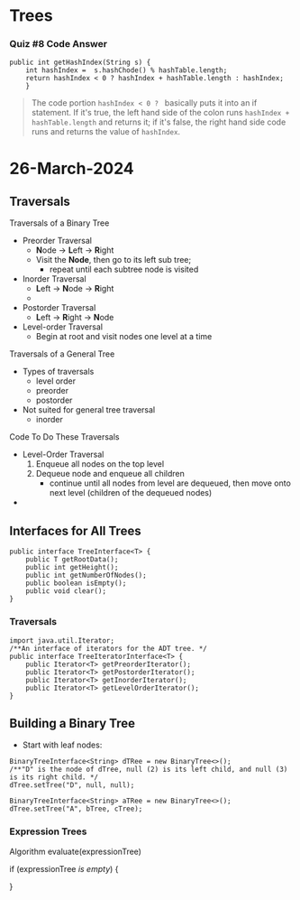 # Trees

### Quiz #8 Code Answer

	public int getHashIndex(String s) {
		int hashIndex =  s.hashChode() % hashTable.length;
		return hashIndex < 0 ? hashIndex + hashTable.length : hashIndex; 
		}
> The code portion 
>`hashIndex < 0 ? ` basically puts it into an if statement. If it's true, the left hand side of the colon runs `hashIndex + hashTable.length` and returns it; if it's false, the right hand side code runs and returns the value of `hashIndex`.

# 26-March-2024
## Traversals

Traversals of a Binary Tree
- Preorder Traversal
	- **N**ode -> **L**eft -> **R**ight
	- Visit the **Node**, then go to its left sub tree;
		- repeat until each subtree node is visited
- Inorder Traversal
	- **L**eft -> **N**ode -> **R**ight
	- 
- Postorder Traversal
	- **L**eft -> **R**ight -> **N**ode
- Level-order Traversal
	- Begin at root and visit nodes one level at a time

Traversals of a General Tree
- Types of traversals
	- level order
	- preorder
	- postorder
- Not suited for general tree traversal
	- inorder

Code To Do These Traversals
- Level-Order Traversal
	1. Enqueue all nodes on the top level
	2. Dequeue node and enqueue all children
		- continue until all nodes from level are dequeued, then move onto next level (children of the dequeued nodes)
- 

## Interfaces for All Trees

	public interface TreeInterface<T> {
		public T getRootData();
		public int getHeight();
		public int getNumberOfNodes();
		public boolean isEmpty();
		public void clear();
	}

### Traversals
	import java.util.Iterator;
	/**An interface of iterators for the ADT tree. */
	public interface TreeIteratorInterface<T> {
		public Iterator<T> getPreorderIterator();
		public Iterator<T> getPostorderIterator();
		public Iterator<T> getInorderIterator();
		public Iterator<T> getLevelOrderIterator();
	}

## Building a Binary Tree
- Start with leaf nodes:

```
BinaryTreeInterface<String> dTRee = new BinaryTree<>();
/**"D" is the node of dTree, null (2) is its left child, and null (3) is its right child. */
dTree.setTree("D", null, null);
	
BinaryTreeInterface<String> aTRee = new BinaryTree<>();
dTree.setTree("A", bTree, cTree);
```

### Expression Trees
Algorithm evaluate(expressionTree)

if (expressionTree *is empty*) {
	
}